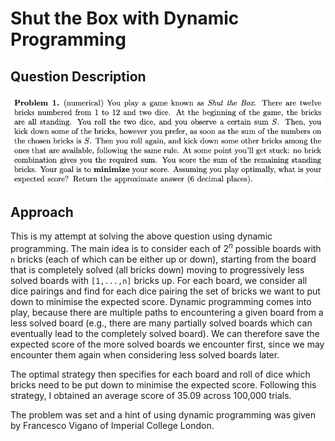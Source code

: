 # Shut the Box with Dynamic Programming

## Question Description

![description](question.png)

## Approach

This is my attempt at solving the above question using dynamic programming. The main idea is to consider each of $2^n$ possible boards with `n` bricks (each of which can be either up or down), starting from the board that is completely solved (all bricks down) moving to progressively less solved boards with `[1,...,n]` bricks up. For each board, we consider all dice pairings and find for each dice pairing the set of bricks we want to put down to minimise the expected score. Dynamic programming comes into play, because there are multiple paths to encountering a given board from a less solved board (e.g., there are many partially solved boards which can eventually lead to the completely solved board). We can therefore save the expected score of the more solved boards we encounter first, since we may encounter them again when considering less solved boards later.

The optimal strategy then specifies for each board and roll of dice which bricks need to be put down to minimise the expected score. Following this strategy, I obtained an average score of 35.09 across 100,000 trials.

The problem was set and a hint of using dynamic programming was given by Francesco Vigano of Imperial College London.